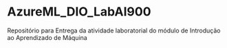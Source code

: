 # AzureML_DIO_LabAI900
Repositório para Entrega da atividade laboratorial do módulo de Introdução ao Aprendizado de Máquina
